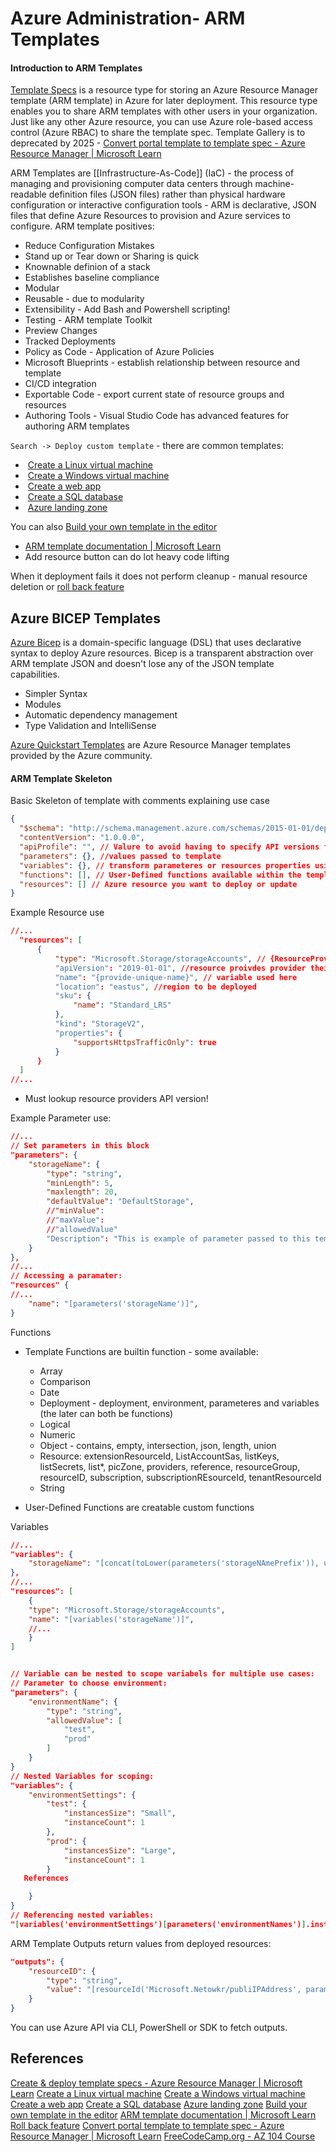 # Azure Administration- ARM Templates

#### Introduction to ARM Templates


[Template Specs](https://learn.microsoft.com/en-us/azure/azure-resource-manager/templates/template-specs?tabs=azure-powershell) is a resource type for storing an Azure Resource Manager template (ARM template) in Azure for later deployment. This resource type enables you to share ARM templates with other users in your organization. Just like any other Azure resource, you can use Azure role-based access control (Azure RBAC) to share the template spec. Template Gallery is to deprecated by 2025 - [Convert portal template to template spec - Azure Resource Manager | Microsoft Learn](https://learn.microsoft.com/en-us/azure/azure-resource-manager/templates/template-spec-convert?WT.mc_id=Portal-HubsExtension)


ARM Templates are [[Infrastructure-As-Code]] (IaC) - the process of managing and provisioning computer data centers through machine-readable definition files (JSON files) rather than physical hardware configuration or interactive configuration tools - ARM is declarative, JSON files that define Azure Resources to provision and Azure services to configure. ARM template positives:
- Reduce Configuration Mistakes
- Stand up or Tear down or Sharing is quick
- Knownable definion of a stack
- Establishes baseline compliance
- Modular 
- Reusable - due to modularity
- Extensibility - Add Bash and Powershell scripting!
- Testing - ARM template Toolkit
- Preview Changes 
- Tracked Deployments
- Policy as Code - Application of Azure Policies
- Microsoft Blueprints - establish relationship between resource and template
- CI/CD integration
- Exportable Code - export current state of resource groups and resources
- Authoring Tools - Visual Studio Code has advanced features for authoring ARM templates

`Search -> Deploy custom template` - there are common templates:
-    [Create a Linux virtual machine](https://portal.azure.com/#)
-    [Create a Windows virtual machine](https://portal.azure.com/#)
-    [Create a web app](https://portal.azure.com/#)
-    [Create a SQL database](https://portal.azure.com/#)
-    [Azure landing zone](https://portal.azure.com/#)

You can also [Build your own template in the editor](https://portal.azure.com/#) 
- [ARM template documentation | Microsoft Learn](https://learn.microsoft.com/en-us/azure/azure-resource-manager/templates/)
- Add resource button can do lot heavy code lifting

When it deployment fails it does not perform cleanup - manual resource deletion or [roll back feature](https://learn.microsoft.com/en-us/azure/azure-resource-manager/templates/rollback-on-error)

## Azure BICEP Templates

[Azure Bicep](https://learn.microsoft.com/en-us/azure/azure-resource-manager/bicep/overview) is a domain-specific language (DSL) that uses declarative syntax to deploy Azure resources. Bicep is a transparent abstraction over ARM template JSON and doesn't lose any of the JSON template capabilities.
- Simpler Syntax
- Modules
- Automatic dependency management
- Type Validation and IntelliSense

[Azure Quickstart Templates](https://azure.microsoft.com/resources/templates/) are Azure Resource Manager templates provided by the Azure community.

#### ARM Template Skeleton

Basic Skeleton of template with comments explaining use case
```json
{
  "$schema": "http://schema.management.azure.com/schemas/2015-01-01/deploymentTemplate.json#",
  "contentVersion": "1.0.0.0",
  "apiProfile": "", // Valure to avoid having to specify API versions foreach resource in the template 
  "parameters": {}, //values passed to template 
  "variables": {}, // transform parameteres or resources properties using function expressions
  "functions": [], // User-Defined functions available within the template
  "resources": [] // Azure resource you want to deploy or update 
}
```

Example Resource use
```json
//...
  "resources": [
      {
          "type": "Microsoft.Storage/storageAccounts", // {ResourceProvider}/ResourceType
          "apiVersion": "2019-01-01", //resource proivdes provider their own API!
          "name": "{provide-unique-name}", // variable used here
          "location": "eastus", //region to be deployed
          "sku": {
              "name": "Standard_LRS"
          },
          "kind": "StorageV2",
          "properties": {
              "supportsHttpsTrafficOnly": true
          }
      }
  ]
//...
```
- Must lookup resource providers API version!

Example Parameter use:
```json
//...
// Set parameters in this block
"parameters": {
	"storageName": {
		"type": "string",
		"minLength": 5,
		"maxlength": 20,
		"defaultValue": "DefaultStorage",
		//"minValue":
		//"maxValue":
		//"allowedValue"
		"Description": "This is example of parameter passed to this template" //Displayed in Azure Portal
	}
},
//...
// Accessing a paramater:
"resources" {
//...
	"name": "[parameters('storageName')]",
}
```

Functions
- Template Functions are builtin function - some available:
	- Array
	- Comparison
	- Date
	- Deployment - deployment, environment, parameteres and variables (the later can both be functions)
	- Logical
	- Numeric
	- Object - contains, empty, intersection, json, length, union
	- Resource: extensionResourceId, ListAccountSas, listKeys, listSecrets, list\*, picZone, providers, reference, resourceGroup, resourceID, subscription, subscriptionREsourceId, tenantResourceId 
	- String

- User-Defined Functions are creatable custom functions

Variables
```json
//...
"variables": {
	"storageName": "[concat(toLower(parameters('storageNAmePrefix')), uniqueString(resourceGRoup().id))]"
},
//...
"resources": [ 
	{
	"type": "Microsoft.Storage/storageAccounts",
	"name": "[variables('storageName')]",
	//...
	}
]


// Variable can be nested to scope variabels for multiple use cases:
// Parameter to choose environment:
"parameters": {
	"environmentName": {
		"type": "string",
		"allowedValue": [
			"test",
			"prod"
		]
	}
}
// Nested Variables for scoping: 
"variables": {
	"environmentSettings": {
		"test": {
			"instancesSize": "Small",
			"instanceCount": 1
		},
		"prod": {
			"instancesSize": "Large",
			"instanceCount": 1
		}
​￼￼￼References

	}
}
// Referencing nested variables:
"[variables('environmentSettings')[parameters('environmentNames')].instanceSize]"
```

ARM Template Outputs return values from deployed resources:
```json
"outputs": {
	"resourceID": {
		"type": "string",
		"value": "[resourceId('Microsoft.Netowkr/publiIPAddress', parameters('publicIPAddress_name'))]"
	}
}
```

You can use Azure API via CLI,  PowerShell or SDK to fetch outputs. 

## References

[Create & deploy template specs - Azure Resource Manager | Microsoft Learn](https://learn.microsoft.com/en-us/azure/azure-resource-manager/templates/template-specs?tabs=azure-powershell)
[Create a Linux virtual machine](https://portal.azure.com/#)
[Create a Windows virtual machine](https://portal.azure.com/#)
[Create a web app](https://portal.azure.com/#)
[Create a SQL database](https://portal.azure.com/#)
[Azure landing zone](https://portal.azure.com/#)
[Build your own template in the editor](https://portal.azure.com/#) 
[ARM template documentation | Microsoft Learn](https://learn.microsoft.com/en-us/azure/azure-resource-manager/templates/)
[Roll back feature](https://learn.microsoft.com/en-us/azure/azure-resource-manager/templates/rollback-on-error)
[Convert portal template to template spec - Azure Resource Manager | Microsoft Learn](https://learn.microsoft.com/en-us/azure/azure-resource-manager/templates/template-spec-convert?WT.mc_id=Portal-HubsExtension)
[FreeCodeCamp.org - AZ 104 Course](https://www.youtube.com/watch?v=10PbGbTUSAg&t=3458s)